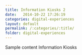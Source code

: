 ```yaml
---
title: Information Kiosks 2
date:   2014-10-22 17:26:19
categories: digital-experiences
layout: default
permalink: /:categories/:title/
folder: digital-experiences
---
```

Sample content Information Kiosks 